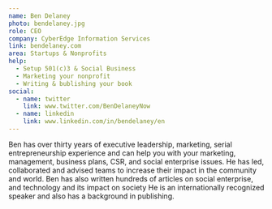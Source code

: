 ```yaml
---
name: Ben Delaney
photo: bendelaney.jpg
role: CEO
company: CyberEdge Information Services
link: bendelaney.com
area: Startups & Nonprofits
help:
  - Setup 501(c)3 & Social Business
  - Marketing your nonprofit
  - Writing & bublishing your book
social:
  - name: twitter
    link: www.twitter.com/BenDelaneyNow
  - name: linkedin
    link: www.linkedin.com/in/bendelaney/en
---
```

Ben has over thirty years of executive leadership, marketing, serial entrepreneurship experience and can help you with your marketing, management, business plans, CSR, and social enterprise issues. He has led, collaborated and advised teams to increase their impact in the community and world. Ben has also written hundreds of articles on social enterprise, and technology and its impact on society  He is an internationally recognized speaker and also has a background in publishing.
